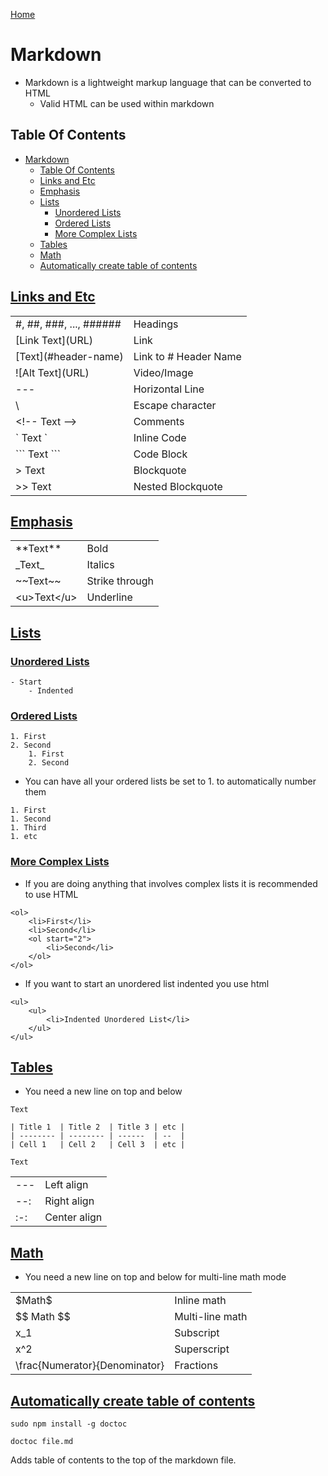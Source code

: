 [Home](./README.md)

# Markdown
- Markdown is a lightweight markup language that can be converted to HTML
    - Valid HTML can be used within markdown

## Table Of Contents

<!-- TOC -->

- [Markdown](#markdown)
  - [Table Of Contents](#table-of-contents)
  - [Links and Etc](#links-and-etc)
  - [Emphasis](#emphasis)
  - [Lists](#lists)
    - [Unordered Lists](#unordered-lists)
    - [Ordered Lists](#ordered-lists)
    - [More Complex Lists](#more-complex-lists)
  - [Tables](#tables)
  - [Math](#math)
  - [Automatically create table of contents](#automatically-create-table-of-contents)

<!-- /TOC -->

## [Links and Etc](#table-of-contents)

|                          |                        |
|--------------------------|------------------------|
| \#, ##, ###, ..., ###### | Headings               |
| \[Link Text](URL)        | Link                   |
| \[Text](#header-name)    | Link to \# Header Name |
| \!\[Alt Text](URL)       | Video/Image            |
| ---                      | Horizontal Line        |
| \\                       | Escape character       |
| \<!-- Text -->           | Comments               |
| \` Text `                | Inline Code            |
| \``` Text ```            | Code Block             |
| > Text                   | Blockquote             |
| >> Text                  | Nested Blockquote      |

## [Emphasis](#table-of-contents)
|               |                |
|---------------|----------------|
| \*\*Text*\*   | Bold           |
| \_Text_       | Italics        |
| \~\~Text\~~    | Strike through |
| \<u>Text\</u> | Underline      |

## [Lists](#table-of-contents)
### [Unordered Lists](#table-of-contents)
```
- Start
    - Indented
```

### [Ordered Lists](#table-of-contents)
```
1. First
2. Second
    1. First
    2. Second
```

- You can have all your ordered lists be set to 1. to automatically number them
```
1. First
1. Second
1. Third
1. etc
```
### [More Complex Lists](#table-of-contents)
- If you are doing anything that involves complex lists it is recommended to use HTML

```
<ol>
    <li>First</li>
    <li>Second</li>
    <ol start="2">
        <li>Second</li>
    </ol>
</ol>
```

- If you want to start an unordered list indented you use html
```
<ul>
    <ul>
        <li>Indented Unordered List</li>
    </ul>
</ul>
```

## [Tables](#table-of-contents)
- You need a new line on top and below

```
Text

| Title 1  | Title 2  | Title 3 | etc |
| -------- | -------- | ------  | --  |
| Cell 1   | Cell 2   | Cell 3  | etc |

Text
```

|     |              |
|-----|--------------|
| --- | Left align   |
| --: | Right align  |
| :-: | Center align |

## [Math](#table-of-contents)
- You need a new line on top and below for multi-line math mode

|                               |                 |
|-------------------------------|-----------------|
| \$Math\$                      | Inline math     |
| \$$ Math \$$                  | Multi-line math |
| x_1                           | Subscript       |
| x^2                           | Superscript     |
| \frac{Numerator}{Denominator} | Fractions       |

## [Automatically create table of contents](#table-of-contents)

`sudo npm install -g doctoc`

`doctoc file.md`

Adds table of contents to the top of the markdown file.

